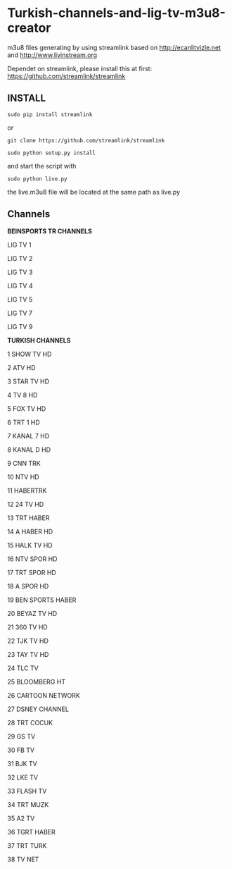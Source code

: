 # Turkish-channels-and-lig-tv-m3u8-creator
m3u8 files generating by using streamlink based on http://ecanlitvizle.net and http://www.livinstream.org

Dependet on streamlink, please install this at first: https://github.com/streamlink/streamlink

INSTALL
-------

`sudo pip install streamlink`

or

`git clone https://github.com/streamlink/streamlink`

`sudo python setup.py install`

and start the script with

`sudo python live.py`

the live.m3u8 file will be located at the same path as live.py


Channels
--------

**BEINSPORTS TR CHANNELS**

LIG TV 1

LIG TV 2

LIG TV 3

LIG TV 4

LIG TV 5

LIG TV 7

LIG TV 9

**TURKISH CHANNELS**

1 SHOW TV HD

2 ATV HD

3 STAR TV HD

4 TV 8 HD

5 FOX TV HD

6 TRT 1 HD

7 KANAL 7 HD

8 KANAL D HD

9 CNN TRK

10 NTV HD

11 HABERTRK

12 24 TV HD

13 TRT HABER

14 A HABER HD

15 HALK TV HD

16 NTV SPOR HD

17 TRT SPOR HD

18 A SPOR HD

19 BEN SPORTS HABER

20 BEYAZ TV HD

21 360 TV HD

22 TJK TV HD

23 TAY TV HD

24 TLC TV

25 BLOOMBERG HT

26 CARTOON NETWORK

27 DSNEY CHANNEL

28 TRT COCUK

29 GS TV

30 FB TV

31 BJK TV

32 LKE TV

33 FLASH TV

34 TRT MUZK

35 A2 TV

36 TGRT HABER

37 TRT TURK

38 TV NET
